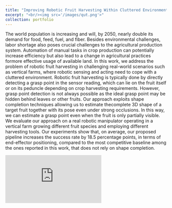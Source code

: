 ```yaml
---
title: "Improving Robotic Fruit Harvesting Within Cluttered Environments Through 3D Shape Completion"
excerpt: "<br/><img src='/images/qut.png'>"
collection: portfolio
---
```


The world population is increasing and will, by 2050, nearly double its demand for food, feed, fuel, and fiber. Besides environmental challenges, labor shortage also poses crucial challenges to the agricultural production system. Automation of manual tasks in crop production can potentially increase efficiency but also lead to a change in agricultural practices formore effective usage of available land. In this work, we address the problem of robotic fruit harvesting in challenging real-world scenarios such as vertical farms, where robotic sensing and acting need to cope with a cluttered environment. Robotic fruit harvesting is typically done by directly detecting a grasp point in the sensor reading, which can lie on the fruit itself or on its peduncle depending on crop harvesting requirements. However, grasp point detection is not always possible as the ideal grasp point may be hidden behind leaves or other fruits. Our approach exploits shape completion techniques allowing us to estimate thecomplete 3D shape of a target fruit together with its pose even under strong occlusions. In this way, we can estimate a grasp point even when the fruit is only partially visible. We evaluate our approach on a real robotic manipulator operating in a vertical farm growing different fruit species and employing different harvesting tools. Our experiments show that, on average, our proposed pipeline increases the success rate by 18.5 percentage points, in terms of end-effector positioning, compared to the most competitive baseline among the ones reported in this work, that does not rely on shape completion.

<div class="container">
<iframe src="https://www.linkedin.com/embed/feed/update/urn:li:ugcPost:7162693965480218624?compact=1" frameborder="0" allow="accelerometer; autoplay; clipboard-write; encrypted-media; gyroscope; picture-in-picture; web-share" referrerpolicy="strict-origin-when-cross-origin" allowfullscreen title="LinkedIn Post"></iframe>
</div>